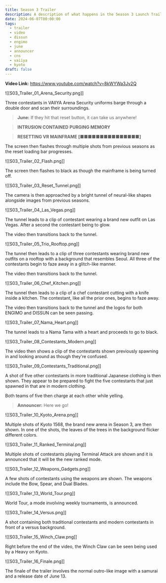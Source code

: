```yaml
---
title: Season 3 Trailer
description: A description of what happens in the Season 3 Launch Trailer for THE FINALS.
date: 2024-06-07T00:00:00
tags:
  - trailer
  - video
  - dissun
  - engimo
  - june
  - announcer
  - cns
  - vaiiya
  - kyoto
draft: false
---
```

**Video Link:** https://www.youtube.com/watch?v=8kWYWa3Jv2Q

![[S03_Trailer_01_Arena_Security.png]]

Three contestants in VAIIYA Arena Security uniforms barge through a double door and scan their surroundings.

>**June:** If they hit that reset button, it can take us anywhere!

>**INTRUSION CONTAINED**
>**PURGING MEMORY**

>**RESETTING VR MAINFRAME**
>**\[■■■■■■■■■■■■■■■\]**

The screen then flashes through multiple shots from previous seasons as the reset loading bar progresses.

![[S03_Trailer_02_Flash.png]]

The screen then flashes to black as though the mainframe is being turned off.

![[S03_Trailer_03_Reset_Tunnel.png]]

The camera is then approached by a bright tunnel of neural-like shapes alongside images from previous seasons.

![[S03_Trailer_04_Las_Vegas.png]]

The tunnel leads to a clip of contestant wearing a brand new outfit on Las Vegas. After a second the contestant being to glow.

The video then transitions back to the tunnel.

![[S03_Trailer_05_Trio_Rooftop.png]]

The tunnel then leads to a clip of three contestants wearing brand new outfits on a rooftop with a background that resembles Seoul. All three of the contestants begin to faze away in a glitch-like manner.

The video then transitions back to the tunnel.

![[S03_Trailer_06_Chef_Kitchen.png]]

The tunnel then leads to a clip of a chef contestant cutting with a knife inside a kitchen. The contestant, like all the prior ones, begins to faze away.

The video then transitions back to the tunnel and the logos for both ENGIMO and DISSUN can be seen passing.

![[S03_Trailer_07_Nama_Heart.png]]

The tunnel leads to a Nama Tama with a heart and proceeds to go to black.

![[S03_Trailer_08_Contestants_Modern.png]]

The video then shows a clip of the contestants shown previously spawning in and looking around as though they're confused.

![[S03_Trailer_09_Contestants_Traditional.png]]

A shot of five other contestants in more traditional Japanese clothing is then shown. They appear to be prepared to fight the five contestants that just spawned in that are in modern clothing.

Both teams of five then charge at each other while yelling.

>**Announcer:** Here we go!

![[S03_Trailer_10_Kyoto_Arena.png]]

Multiple shots of Kyoto 1568, the brand new arena in Season 3, are then shown. In one of the shots, the leaves of the trees in the background flicker different colors.

![[S03_Trailer_11_Ranked_Terminal.png]]

Multiple shots of contestants playing Terminal Attack are shown and it is announced that it will be the new ranked mode.

![[S03_Trailer_12_Weapons_Gadgets.png]]

A few shots of contestants using the weapons are shown. The weapons include the Bow, Spear, and Dual Blades.

![[S03_Trailer_13_World_Tour.png]]

World Tour, a mode involving weekly tournaments, is announced.

![[S03_Trailer_14_Versus.png]]

A shot containing both traditional contestants and modern contestants in front of a versus background.

![[S03_Trailer_15_Winch_Claw.png]]

Right before the end of the video, the Winch Claw can be seen being used by a Heavy on Kyoto.

![[S03_Trailer_16_Finale.png]]

The finale of the trailer involves the normal outro-like image with a samurai and a release date of June 13.